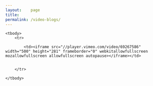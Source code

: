 ```yaml
---
layout:    page
title:     
permalink: /video-blogs/
---
```



<table>

	<tbody>
		<tr>

			<td><iframe src="//player.vimeo.com/video/69267586" width="500" height="281" frameborder="0" webkitallowfullscreen mozallowfullscreen allowfullscreen autopause></iframe></td>


		</tr>

	</tbody>
</table>
